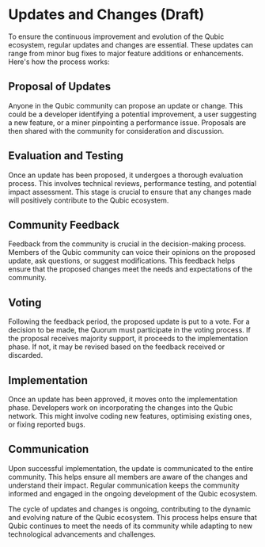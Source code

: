 # Updates and Changes (Draft)

To ensure the continuous improvement and evolution of the Qubic ecosystem, regular updates and changes are essential. These updates can range from minor bug fixes to major feature additions or enhancements. Here's how the process works:

## Proposal of Updates

Anyone in the Qubic community can propose an update or change. This could be a developer identifying a potential improvement, a user suggesting a new feature, or a miner pinpointing a performance issue. Proposals are then shared with the community for consideration and discussion.

## Evaluation and Testing

Once an update has been proposed, it undergoes a thorough evaluation process. This involves technical reviews, performance testing, and potential impact assessment. This stage is crucial to ensure that any changes made will positively contribute to the Qubic ecosystem.

## Community Feedback

Feedback from the community is crucial in the decision-making process. Members of the Qubic community can voice their opinions on the proposed update, ask questions, or suggest modifications. This feedback helps ensure that the proposed changes meet the needs and expectations of the community.

## Voting

Following the feedback period, the proposed update is put to a vote. For a decision to be made, the Quorum must participate in the voting process. If the proposal receives majority support, it proceeds to the implementation phase. If not, it may be revised based on the feedback received or discarded.

## Implementation

Once an update has been approved, it moves onto the implementation phase. Developers work on incorporating the changes into the Qubic network. This might involve coding new features, optimising existing ones, or fixing reported bugs.

## Communication

Upon successful implementation, the update is communicated to the entire community. This helps ensure all members are aware of the changes and understand their impact. Regular communication keeps the community informed and engaged in the ongoing development of the Qubic ecosystem.

The cycle of updates and changes is ongoing, contributing to the dynamic and evolving nature of the Qubic ecosystem. This process helps ensure that Qubic continues to meet the needs of its community while adapting to new technological advancements and challenges.
